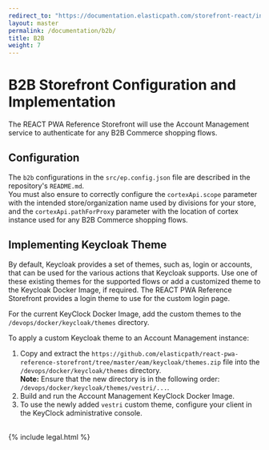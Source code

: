 ```yaml
---
redirect_to: "https://documentation.elasticpath.com/storefront-react/index.html"
layout: master
permalink: /documentation/b2b/
title: B2B
weight: 7
---
```

# B2B Storefront Configuration and Implementation

The REACT PWA Reference Storefront will use the Account Management service to authenticate for any B2B Commerce shopping flows.

## Configuration
The `b2b` configurations in the `src/ep.config.json` file are described in the repository's `README.md`.<br>
You must also ensure to correctly configure the `cortexApi.scope` parameter with the intended store/organization name used by divisions for your store, and the `cortexApi.pathForProxy` parameter with the location of cortex instance used for any B2B Commerce shopping flows.

## Implementing Keycloak Theme
By default, Keycloak provides a set of themes, such as, login or accounts, that can be used for the various actions that Keycloak supports. Use one of these existing themes for the supported flows or add a customized theme to the Keycloak Docker Image, if required. The REACT PWA Reference Storefront provides a login theme to use for the custom login page.

For the current KeyClock Docker Image, add the custom themes to the `/devops/docker/keycloak/themes` directory.

To apply a custom Keycloak theme to an Account Management instance:
1. Copy and extract the `https://github.com/elasticpath/react-pwa-reference-storefront/tree/master/eam/keycloak/themes.zip` file into the `/devops/docker/keycloak/themes` directory.<br>
**Note:** Ensure that the new directory is in the following order: `/devops/docker/keycloak/themes/vestri/...`.
2. Build and run the Account Management KeyClock Docker Image.
3. To use the newly added `vestri` custom theme, configure your client in the KeyClock administrative console.
<br/><br/>

{% include legal.html %}
